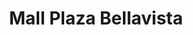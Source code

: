 ---
title: "Mall Plaza Bellavista"
url: /bellavista/mall-plaza-bellavista/
shop: centro comercial
---